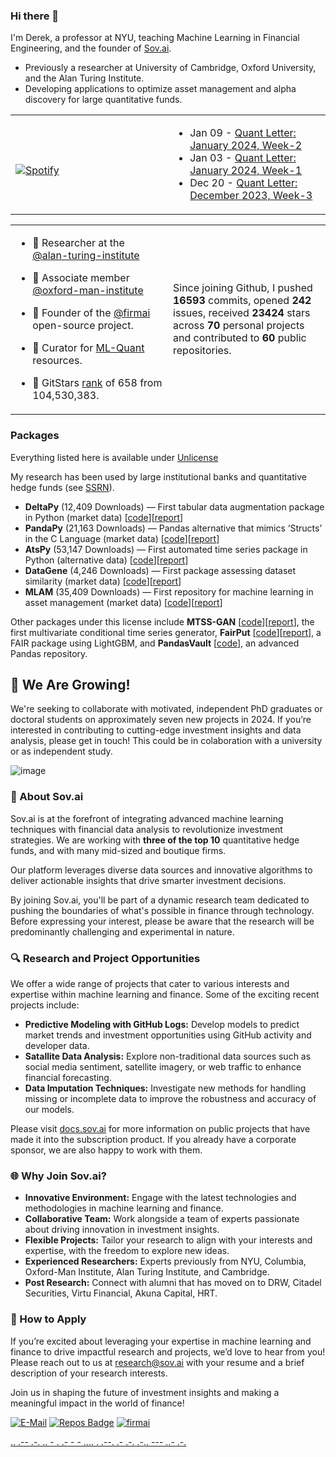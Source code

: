 ### Hi there 👋
I'm Derek, a professor at NYU, teaching Machine Learning in Financial Engineering, and the founder of [Sov.ai](https://sov.ai/). 


- Previously a researcher at University of Cambridge, Oxford University, and the Alan Turing Institute.
- Developing applications to optimize asset management and alpha discovery for large quantitative funds.


<table width="100%"> 
  <tr>
  <td width="50%">
      
&nbsp; <br> [![Spotify](https://novatorem-nu-seven.vercel.app/api/spotify)](https://open.spotify.com/user/1280520793)

  </td>
  <td width="50%">  
 
<!-- feed start -->
- Jan 09 - [Quant Letter: January 2024, Week-2](https://blog.ml-quant.com/p/quant-letter-january-2024-week-2)
- Jan 03 - [Quant Letter: January 2024, Week-1](https://blog.ml-quant.com/p/quant-letter-january-2024-week-1)
- Dec 20 - [Quant Letter: December 2023, Week-3](https://blog.ml-quant.com/p/quant-letter-december-2023-week-3)
<!-- feed end -->

  </td>
  </table>
  
<table width="100%"> 
  <tr>
  <td width="50%">

- 👥 Researcher at the [@alan-turing-institute](https://github.com/alan-turing-institute)

- 📓 Associate member [@oxford-man-institute](https://www.oxford-man.ox.ac.uk/)

- 🧭 Founder of the [@firmai](https://www.firmai.org/) open-source project. 
   
- 👥 Curator for [ML-Quant](https://www.ml-quant.com/) resources. 

- 🦌 GitStars [rank](https://gitstar-ranking.com/firmai) of 658 from 104,530,383.

  </td>
  <td width="50%">
  
Since joining Github, I pushed **16593** commits, opened **242** issues, received **23424** stars across **70** personal projects and contributed to **60** public repositories.

  </td>
  </table>
  
### Packages

Everything listed here is available under [Unlicense](https://unlicense.org/)

My research has been used by large institutional banks and quantitative hedge funds (see [SSRN](https://papers.ssrn.com/sol3/cf_dev/AbsByAuth.cfm?per_id=3160654)). 

- **DeltaPy** (12,409 Downloads) — First tabular data augmentation package in Python (market data) [[code](https://github.com/firmai/deltapy)][[report](https://papers.ssrn.com/sol3/papers.cfm?abstract_id=3582219)]
- **PandaPy** (21,163 Downloads) — Pandas alternative that mimics ‘Structs’ in the C Language (market data) [[code](https://github.com/firmai/pandapy)][[report](https://papers.ssrn.com/sol3/papers.cfm?abstract_id=3599639)]
- **AtsPy** (53,147 Downloads) — First automated time series package in Python (alternative data) [[code](https://github.com/firmai/atspy)][[report](https://papers.ssrn.com/sol3/papers.cfm?abstract_id=3580631)]
- **DataGene** (4,246 Downloads) — First package assessing dataset similarity (market data) [[code](https://github.com/firmai/datagene)][[report](https://ssrn.com/abstract=3619626)]
- **MLAM** (35,409 Downloads) — First repository for machine learning in asset management (market data) [[code](https://github.com/firmai/machine-learning-asset-management)][[report](https://papers.ssrn.com/sol3/papers.cfm?abstract_id=3420952)]


Other packages under this license include **MTSS-GAN** [[code](https://github.com/firmai/machine-learning-asset-management)][[report](https://papers.ssrn.com/sol3/papers.cfm?abstract_id=3420952)], the first multivariate conditional time series generator, **FairPut** [[code](https://github.com/firmai/ml-fairness-framework)][[report](https://papers.ssrn.com/sol3/papers.cfm?abstract_id=3619715)], a FAIR package using LightGBM, and **PandasVault** [[code](https://github.com/firmai/pandasvault)], an advanced Pandas repository.



## 🌟 We Are Growing!

We're seeking to collaborate with motivated, independent PhD graduates or doctoral students on approximately seven new projects in 2024. If you’re interested in contributing to cutting-edge investment insights and data analysis, please get in touch! This could be in colaboration with a university or as independent study. 

![image](https://github.com/user-attachments/assets/da97663a-b63f-4286-94cc-fcd168905109)


### 🚀 About Sov.ai

Sov.ai is at the forefront of integrating advanced machine learning techniques with financial data analysis to revolutionize investment strategies. We are working with **three of the top 10** quantitative hedge funds, and with many mid-sized and boutique firms. 

Our platform leverages diverse data sources and innovative algorithms to deliver actionable insights that drive smarter investment decisions. 

By joining Sov.ai, you'll be part of a dynamic research team dedicated to pushing the boundaries of what's possible in finance through technology. Before expressing your interest, please be aware that the research will be predominantly challenging and experimental in nature.


### 🔍 Research and Project Opportunities

We offer a wide range of projects that cater to various interests and expertise within machine learning and finance. Some of the exciting recent projects include:

- **Predictive Modeling with GitHub Logs:** Develop models to predict market trends and investment opportunities using GitHub activity and developer data.
- **Satallite Data Analysis:** Explore non-traditional data sources such as social media sentiment, satellite imagery, or web traffic to enhance financial forecasting.
- **Data Imputation Techniques:** Investigate new methods for handling missing or incomplete data to improve the robustness and accuracy of our models.

Please visit [docs.sov.ai](https://docs.sov.ai) for more information on public projects that have made it into the subscription product. If you already have a corporate sponsor, we are also happy to work with them. 

### 🌐 Why Join Sov.ai?

- **Innovative Environment:** Engage with the latest technologies and methodologies in machine learning and finance.
- **Collaborative Team:** Work alongside a team of experts passionate about driving innovation in investment insights.
- **Flexible Projects:** Tailor your research to align with your interests and expertise, with the freedom to explore new ideas.
- **Experienced Researchers:** Experts previously from NYU, Columbia, Oxford-Man Institute, Alan Turing Institute, and Cambridge.
- **Post Research:** Connect with alumni that has moved on to DRW, Citadel Securities, Virtu Financial, Akuna Capital, HRT.


### 🤝 How to Apply

If you’re excited about leveraging your expertise in machine learning and finance to drive impactful research and projects, we’d love to hear from you! Please reach out to us at [research@sov.ai](mailto:research@sov.ai) with your resume and a brief description of your research interests.

Join us in shaping the future of investment insights and making a meaningful impact in the world of finance!

<!--- - 👁️ Advisor at ... --->


[![E-Mail](https://img.shields.io/badge/email-reveal-2a8?style=flat-square&logo=gmail&logoColor=white)](https://mailhide.io/e/3ZNzb8gi)
[![Repos Badge](https://badges.pufler.dev/repos/firmai)](https://badges.pufler.dev)
[![firmai](https://komarev.com/ghpvc/?username=firmai)](firmai.org)

 [..    .-- .-. .. - .    .- -    - .... .    .--. .- .-. .-.. --- ..- .-.](https://theparlour.substack.com/)


                            



